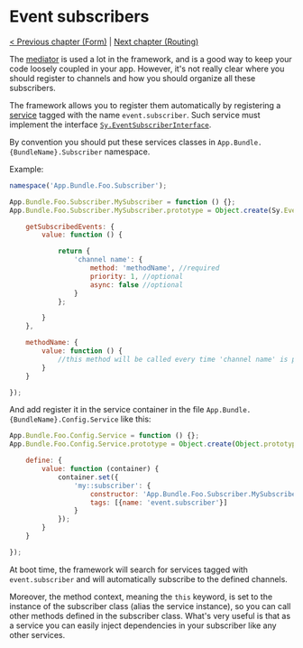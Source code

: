 # Event subscribers

[< Previous chapter (Form)](form.md) | [Next chapter (Routing)](routing.md)

The [mediator](../Mediator.md) is used a lot in the framework, and is a good way to keep your code loosely coupled in your app. However, it's not really clear where you should register to channels and how you should organize all these subscribers.

The framework allows you to register them automatically by registering a [service](service-container.md) tagged with the name `event.subscriber`. Such service must implement the interface [`Sy.EventSubscriberInterface`](../../src/EventSubscriberInterface.js).

By convention you should put these services classes in `App.Bundle.{BundleName}.Subscriber` namespace.

Example:
```js
namespace('App.Bundle.Foo.Subscriber');

App.Bundle.Foo.Subscriber.MySubscriber = function () {};
App.Bundle.Foo.Subscriber.MySubscriber.prototype = Object.create(Sy.EventSubscriberInterface.prototype, {

    getSubscribedEvents: {
        value: function () {

            return {
                'channel name': {
                    method: 'methodName', //required
                    priority: 1, //optional
                    async: false //optional
                }
            };

        }
    },

    methodName: {
        value: function () {
            //this method will be called every time 'channel name' is published
        }
    }

});
```

And add register it in the service container in the file `App.Bundle.{BundleName}.Config.Service` like this:
```js
App.Bundle.Foo.Config.Service = function () {};
App.Bundle.Foo.Config.Service.prototype = Object.create(Object.prototype, {

    define: {
        value: function (container) {
            container.set({
                'my::subscriber': {
                    constructor: 'App.Bundle.Foo.Subscriber.MySubscriber',
                    tags: [{name: 'event.subscriber'}]
                }
            });
        }
    }

});
```
At boot time, the framework will search for services tagged with `event.subscriber` and will automatically subscribe to the defined channels.

Moreover, the method context, meaning the `this` keyword, is set to the instance of the subscriber class (alias the service instance), so you can call other methods defined in the subscriber class. What's very useful is that as a service you can easily inject dependencies in your subscriber like any other services.
